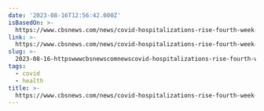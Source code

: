 ```yaml
---
date: '2023-08-16T12:56:42.000Z'
isBasedOn: >-
  https://www.cbsnews.com/news/covid-hospitalizations-rise-fourth-week-eg-5-variant/?ftag=CNM-00-10aab7e&linkId=230069303
link: >-
  https://www.cbsnews.com/news/covid-hospitalizations-rise-fourth-week-eg-5-variant/?ftag=CNM-00-10aab7e&linkId=230069303
slug: >-
  2023-08-16-httpswwwcbsnewscomnewscovid-hospitalizations-rise-fourth-week-eg-5-variantftagcnm-00-10aab7eandlinkid230069303
tags:
  - covid
  - health
title: >-
  https://www.cbsnews.com/news/covid-hospitalizations-rise-fourth-week-eg-5-variant/?ftag=CNM-00-10aab7e&linkId=230069303
---
```


